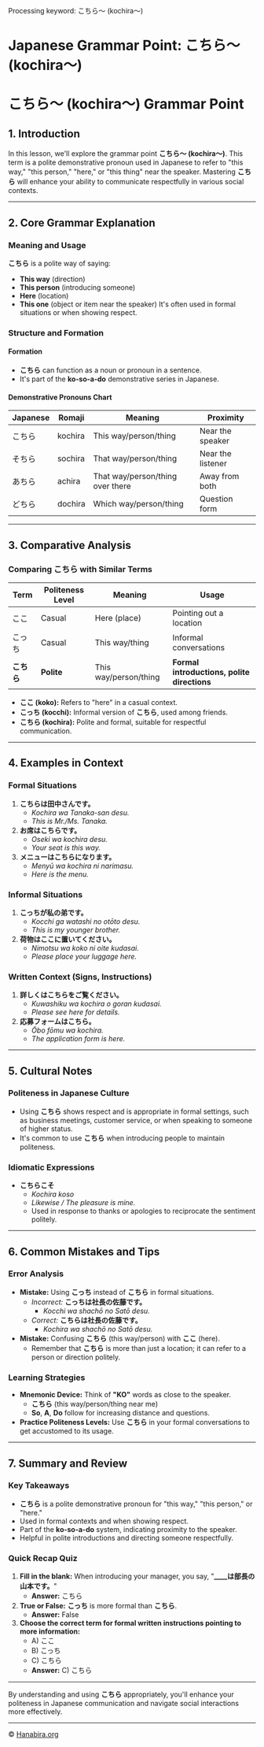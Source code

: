 Processing keyword: こちら～ (kochira～)
# Japanese Grammar Point: こちら～ (kochira～)
# こちら～ (kochira～) Grammar Point
## 1. Introduction
In this lesson, we'll explore the grammar point **こちら～ (kochira～)**. This term is a polite demonstrative pronoun used in Japanese to refer to "this way," "this person," "here," or "this thing" near the speaker. Mastering **こちら** will enhance your ability to communicate respectfully in various social contexts.

---
## 2. Core Grammar Explanation
### Meaning and Usage
**こちら** is a polite way of saying:
- **This way** (direction)
- **This person** (introducing someone)
- **Here** (location)
- **This one** (object or item near the speaker)
It's often used in formal situations or when showing respect.
### Structure and Formation
#### Formation
- **こちら** can function as a noun or pronoun in a sentence.
- It's part of the **ko-so-a-do** demonstrative series in Japanese.
#### Demonstrative Pronouns Chart
| Japanese | Romaji   | Meaning            | Proximity         |
|----------|----------|--------------------|-------------------|
| こちら     | kochira  | This way/person/thing | Near the speaker  |
| そちら     | sochira  | That way/person/thing | Near the listener |
| あちら     | achira   | That way/person/thing over there | Away from both |
| どちら     | dochira  | Which way/person/thing | Question form     |
---
## 3. Comparative Analysis
### Comparing **こちら** with Similar Terms
| Term    | Politeness Level | Meaning        | Usage                     |
|---------|------------------|----------------|---------------------------|
| ここ     | Casual           | Here (place)   | Pointing out a location   |
| こっち    | Casual           | This way/thing | Informal conversations    |
| **こちら** | **Polite**        | This way/person/thing | **Formal introductions, polite directions** |
- **ここ (koko):** Refers to "here" in a casual context.
- **こっち (kocchi):** Informal version of **こちら**, used among friends.
- **こちら (kochira):** Polite and formal, suitable for respectful communication.
---
## 4. Examples in Context
### Formal Situations
1. **こちらは田中さんです。**
   - *Kochira wa Tanaka-san desu.*
   - *This is Mr./Ms. Tanaka.*
2. **お席はこちらです。**
   - *Oseki wa kochira desu.*
   - *Your seat is this way.*
3. **メニューはこちらになります。**
   - *Menyū wa kochira ni narimasu.*
   - *Here is the menu.*
### Informal Situations
1. **こっちが私の弟です。**
   - *Kocchi ga watashi no otōto desu.*
   - *This is my younger brother.*
2. **荷物はここに置いてください。**
   - *Nimotsu wa koko ni oite kudasai.*
   - *Please place your luggage here.*
### Written Context (Signs, Instructions)
1. **詳しくはこちらをご覧ください。**
   - *Kuwashiku wa kochira o goran kudasai.*
   - *Please see here for details.*
2. **応募フォームはこちら。**
   - *Ōbo fōmu wa kochira.*
   - *The application form is here.*
---
## 5. Cultural Notes
### Politeness in Japanese Culture
- Using **こちら** shows respect and is appropriate in formal settings, such as business meetings, customer service, or when speaking to someone of higher status.
- It's common to use **こちら** when introducing people to maintain politeness.
### Idiomatic Expressions
- **こちらこそ**
  - *Kochira koso*
  - *Likewise / The pleasure is mine.*
  - Used in response to thanks or apologies to reciprocate the sentiment politely.
---
## 6. Common Mistakes and Tips
### Error Analysis
- **Mistake:** Using **こっち** instead of **こちら** in formal situations.
  - *Incorrect:* **こっちは社長の佐藤です。**
    - *Kocchi wa shachō no Satō desu.*
  - *Correct:* **こちらは社長の佐藤です。**
    - *Kochira wa shachō no Satō desu.*
- **Mistake:** Confusing **こちら** (this way/person) with **ここ** (here).
  - Remember that **こちら** is more than just a location; it can refer to a person or direction politely.
### Learning Strategies
- **Mnemonic Device:** Think of **"KO"** words as close to the speaker.
  - **こちら** (this way/person/thing near me)
  - **So**, **A**, **Do** follow for increasing distance and questions.
- **Practice Politeness Levels:** Use **こちら** in your formal conversations to get accustomed to its usage.
---
## 7. Summary and Review
### Key Takeaways
- **こちら** is a polite demonstrative pronoun for "this way," "this person," or "here."
- Used in formal contexts and when showing respect.
- Part of the **ko-so-a-do** system, indicating proximity to the speaker.
- Helpful in polite introductions and directing someone respectfully.
### Quick Recap Quiz
1. **Fill in the blank:** When introducing your manager, you say, "**____は部長の山本です。**"
   - **Answer:** こちら
2. **True or False:** **こっち** is more formal than **こちら**.
   - **Answer:** False
3. **Choose the correct term for formal written instructions pointing to more information:**
   - A) ここ
   - B) こっち
   - C) こちら
   - **Answer:** C) こちら
---
By understanding and using **こちら** appropriately, you'll enhance your politeness in Japanese communication and navigate social interactions more effectively.


---

© [Hanabira.org](https://hanabira.org)
